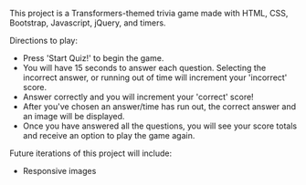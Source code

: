This project is a Transformers-themed trivia game made with HTML, CSS, Bootstrap, Javascript, jQuery, and timers.

Directions to play:
- Press 'Start Quiz!' to begin the game.
- You will have 15 seconds to answer each question. Selecting the incorrect answer, or running out of time will increment your 'incorrect' score.
- Answer correctly and you will increment your 'correct' score!
- After you've chosen an answer/time has run out, the correct answer and an image will be displayed.
- Once you have answered all the questions, you will see your score totals and receive an option to play the game again. 

Future iterations of this project will include:
- Responsive images